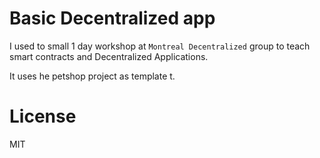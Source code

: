 # Basic Decentralized app
I used to small 1 day workshop at `Montreal Decentralized` group to teach smart contracts and Decentralized Applications.

It uses he petshop project as template t.

# License
MIT